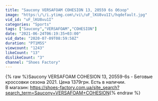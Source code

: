 ```yaml
---
title: "Saucony VERSAFOAM COHESION 13, 20559 6s Обзор"
image: "https:\/\/i.ytimg.com\/vi\/uF_lKU8vu1I\/hqdefault.jpg"
vid_id: "uF_lKU8vu1I"
categories: "Sports"
tags: ["Saucony","VERSAFOAM","COHESION"]
date: "2021-06-24T06:19:35+03:00"
vid_date: "2020-07-09T08:59:58Z"
duration: "PT1M5S"
viewcount: "1243"
likeCount: "13"
dislikeCount: "3"
channel: "Shoes Factory"
---
```

{% raw %}Saucony VERSAFOAM COHESION 13, 20559-6s - Беговые кроссовки сезона 2021. Цена 1379грн. Есть в наличии.<br />В магазин: <a rel="nofollow" target="blank" href="https://shoes-factory.com.ua/site_search?search_term=Saucony+VERSAFOAM+COHESION">https://shoes-factory.com.ua/site_search?search_term=Saucony+VERSAFOAM+COHESION</a>{% endraw %}
